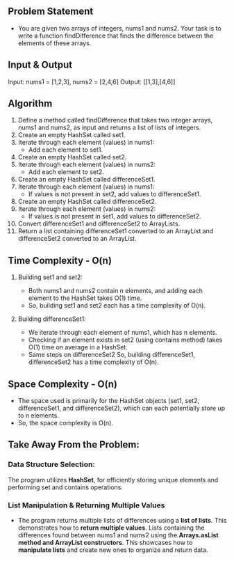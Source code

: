 ## Problem Statement

- You are given two arrays of integers, nums1 and nums2. Your task is to write a function findDifference that finds the difference between the elements of these arrays.

## Input & Output
Input:  nums1 = \[1,2,3\], nums2 = \[2,4,6\]
Output: \[\[1,3\],\[4,6\]\]

## Algorithm

1. Define a method called findDifference that takes two integer arrays, nums1 and nums2, as input and returns a list of lists of integers.
2. Create an empty HashSet called set1.
3. Iterate through each element (values) in nums1:
    - Add each element to set1.
4. Create an empty HashSet called set2.
5. Iterate through each element (values) in nums2:
    - Add each element to set2.
6. Create an empty HashSet called differenceSet1.
7. Iterate through each element (values) in nums1:
    - If values is not present in set2, add values to differenceSet1.
8. Create an empty HashSet called differenceSet2.
9. Iterate through each element (values) in nums2:
    - If values is not present in set1, add values to differenceSet2.
10. Convert differenceSet1 and differenceSet2 to ArrayLists.
11. Return a list containing differenceSet1 converted to an ArrayList and differenceSet2 converted to an ArrayList.

## Time Complexity - O(n)

1. Building set1 and set2:
    - Both nums1 and nums2 contain n elements, and adding each element to the HashSet takes O(1) time.
    - So, building set1 and set2 each has a time complexity of O(n).

2. Building differenceSet1:
    - We iterate through each element of nums1, which has n elements.
    - Checking if an element exists in set2 (using contains method) takes O(1) time on average in a HashSet.
    - Same steps on differenceSet2
So, building differenceSet1, differenceSet2 has a time complexity of O(n).
    
## Space Complexity - O(n)

- The space used is primarily for the HashSet objects (set1, set2, differenceSet1, and differenceSet2), which can each potentially store up to n elements.
- So, the space complexity is O(n).

## Take Away From the Problem:

### Data Structure Selection:

The program utilizes **HashSet**, for efficiently storing unique elements and performing set and contains operations.

### List Manipulation & Returning Multiple Values

- The program returns multiple lists of differences using a **list of lists**. This demonstrates how to **return multiple values**. Lists containing the differences found between nums1 and nums2 using the **Arrays.asList method and ArrayList constructors**. This showcases how to **manipulate lists** and create new ones to organize and return data.